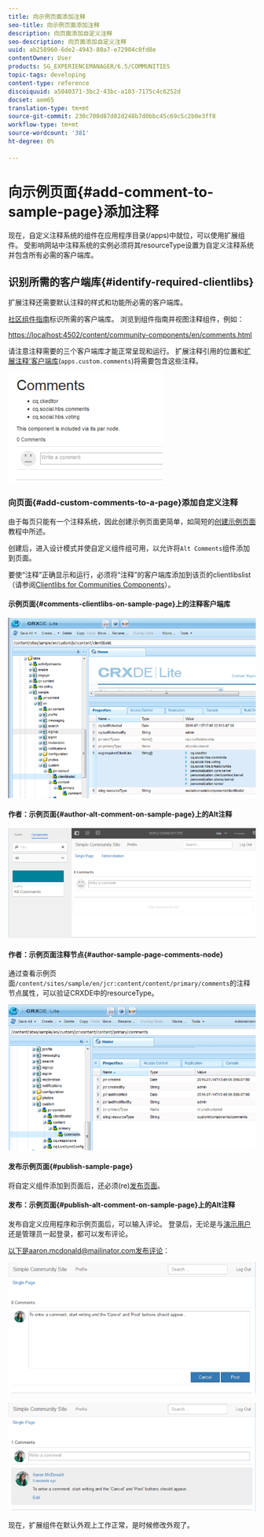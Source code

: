 ```yaml
---
title: 向示例页面添加注释
seo-title: 向示例页面添加注释
description: 向页面添加自定义注释
seo-description: 向页面添加自定义注释
uuid: ab258960-6de2-4943-80a7-e72904c0fd8e
contentOwner: User
products: SG_EXPERIENCEMANAGER/6.5/COMMUNITIES
topic-tags: developing
content-type: reference
discoiquuid: a5040371-3bc2-43bc-a103-7175c4c6252d
docset: aem65
translation-type: tm+mt
source-git-commit: 230c700d87d82d248b7d0bbc45c69c5c2b0e3ff8
workflow-type: tm+mt
source-wordcount: '381'
ht-degree: 0%

---
```



# 向示例页面{#add-comment-to-sample-page}添加注释

现在，自定义注释系统的组件在应用程序目录(/apps)中就位，可以使用扩展组件。 受影响网站中注释系统的实例必须将其resourceType设置为自定义注释系统并包含所有必需的客户端库。

## 识别所需的客户端库{#identify-required-clientlibs}

扩展注释还需要默认注释的样式和功能所必需的客户端库。

[社区组件指南](/help/communities/components-guide.md)标识所需的客户端库。 浏览到组件指南并视图注释组件，例如：

[https://localhost:4502/content/community-components/en/comments.html](https://localhost:4502/content/community-components/en/comments.html)

请注意注释需要的三个客户端库才能正常呈现和运行。 扩展注释引用的位置和[扩展注释&#39;客户端库](/help/communities/extend-create-components.md#create-a-client-library-folder)(`apps.custom.comments`)将需要包含这些注释。

![chlimage_1-47](assets/chlimage_1-47.png)

### 向页面{#add-custom-comments-to-a-page}添加自定义注释

由于每页只能有一个注释系统，因此创建示例页面更简单，如简短的[创建示例页面](/help/communities/create-sample-page.md)教程中所述。

创建后，进入设计模式并使自定义组件组可用，以允许将`Alt Comments`组件添加到页面。

要使“注释”正确显示和运行，必须将“注释”的客户端库添加到该页的clientlibslist（请参阅[Clientlibs for Communities Components](/help/communities/clientlibs.md)）。

#### 示例页面{#comments-clientlibs-on-sample-page}上的注释客户端库

![chlimage_1-48](assets/chlimage_1-48.png)

#### 作者：示例页面{#author-alt-comment-on-sample-page}上的Alt注释

![chlimage_1-49](assets/chlimage_1-49.png)

#### 作者：示例页面注释节点{#author-sample-page-comments-node}

通过查看示例页面`/content/sites/sample/en/jcr:content/content/primary/comments`的注释节点属性，可以验证CRXDE中的resourceType。

![chlimage_1-50](assets/chlimage_1-50.png)

#### 发布示例页面{#publish-sample-page}

将自定义组件添加到页面后，还必须(re)[发布页面](/help/communities/sites-console.md#publishing-the-site)。

#### 发布：示例页面{#publish-alt-comment-on-sample-page}上的Alt注释

发布自定义应用程序和示例页面后，可以输入评论。 登录后，无论是与[演示用户](/help/communities/tutorials.md#demo-users)还是管理员一起登录，都可以发布评论。

以下是aaron.mcdonald@mailinator.com发布评论：

![chlimage_1-51](assets/chlimage_1-51.png)

![chlimage_1-52](assets/chlimage_1-52.png)

现在，扩展组件在默认外观上工作正常，是时候修改外观了。